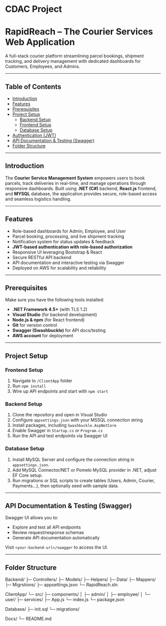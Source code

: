 # CDAC Project


# RapidReach – The Courier Services Web Application



A full-stack courier platform streamlining parcel bookings, shipment tracking, and delivery management with dedicated dashboards for Customers, Employees, and Admins.

---

## Table of Contents

- [Introduction](#introduction)  
- [Features](#features)  
- [Prerequisites](#prerequisites)  
- [Project Setup](#project-setup)  
  - [Backend Setup](#backend-setup)  
  - [Frontend Setup](#frontend-setup)  
  - [Database Setup](#database-setup)  
- [Authentication (JWT)](#authentication-jwt)  
- [API Documentation & Testing (Swagger)](#api-documentation--testing-swagger)  
- [Folder Structure](#folder-structure)
  
---

## Introduction

The **Courier Service Management System** empowers users to book parcels, track deliveries in real-time, and manage operations through responsive dashboards. Built using **.NET (C#)** backend, **React.js** frontend, and **MYSQL** database, the application provides secure, role-based access and seamless logistics handling.

---

## Features

- Role-based dashboards for Admin, Employee, and User  
- Parcel booking, processing, and live shipment tracking  
- Notification system for status updates & feedback  
- **JWT-based authentication with role-based authorization**  
- Responsive UI leveraging Bootstrap & React  
- Secure RESTful API backend  
- API documentation and interactive testing via Swagger  
- Deployed on AWS for scalability and reliability

---

## Prerequisites

Make sure you have the following tools installed:

- **.NET Framework 4.5+** (with TLS 1.2)  
- **Visual Studio** (for backend development)  
- **Node.js & npm** (for React frontend)  
- **Git** for version control  
- **Swagger (Swashbuckle)** for API docs/testing  
- **AWS account** for deployment

---

## Project Setup

### Frontend Setup

1. Navigate to `/ClientApp` folder  
2. Run `npm install`  
3. Wire up API endpoints and start with `npm start`  

### Backend Setup

1. Clone the repository and open in Visual Studio  
2. Configure `appsettings.json` with your MSSQL connection string  
3. Install packages, including `Swashbuckle.AspNetCore`  
4. Enable Swagger in `Startup.cs` or `Program.cs`  
5. Run the API and test endpoints via Swagger UI


### Database Setup

1. Install MySQL Server and configure the connection string in `appsettings.json`.
2. Add MySQL Connector/NET or Pomelo MySQL provider in .NET, adjust EF Core setup.
3. Run migrations or SQL scripts to create tables (Users, Admin, Courier, Payments...), then optionally seed with sample data.

---

## API Documentation & Testing (Swagger)

Swagger UI allows you to:

- Explore and test all API endpoints  
- Review request/response schemas  
- Generate API documentation automatically

Visit `<your-backend-url>/swagger` to access the UI.

---

## Folder Structure


Backend/
├─ Controllers/
├─ Models/
├─ Helpers/
├─ Data/
├─ Mappers/
├─ Migrstions/
├─ appsettings.json
└─ RapidReach.sln

ClientApp/
└─ src/
├─ components/
│ ├─ admin/
│ ├─ employee/
│ └─ user/
├─ services/
├─ App.js
└─ index.js
└─ package.json

Database/
├─ init.sql
└─ migrations/

Docs/
└─ README.md


